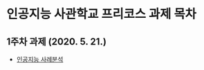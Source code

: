 # 인공지능 사관학교 프리코스 과제 목차

## 1주차 과제 (2020. 5. 21.)
  * [인공지능 사례분석](https://github.com/mnyang/mina/blob/master/Untitled0.ipynb)
